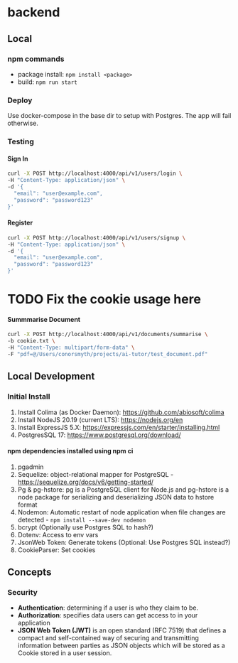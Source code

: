 # backend
## Local
### npm commands
* package install: `npm install <package>`
* build: `npm run start`

### Deploy
Use docker-compose in the base dir to setup with Postgres. The app will fail otherwise.

### Testing
#### Sign In
```bash
curl -X POST http://localhost:4000/api/v1/users/login \
-H "Content-Type: application/json" \
-d '{
  "email": "user@example.com",
  "password": "password123"
}'
```

#### Register
```bash
curl -X POST http://localhost:4000/api/v1/users/signup \
-H "Content-Type: application/json" \
-d '{
  "email": "user@example.com",
  "password": "password123"
}'
```

# TODO Fix the cookie usage here
#### Summmarise Document
```bash
curl -X POST http://localhost:4000/api/v1/documents/summarise \
-b cookie.txt \
-H "Content-Type: multipart/form-data" \
-F "pdf=@/Users/conorsmyth/projects/ai-tutor/test_document.pdf"
```


## Local Development
### Initial Install
1. Install Colima (as Docker Daemon): https://github.com/abiosoft/colima
1. Install NodeJS 20.19 (current LTS): https://nodejs.org/en
1. Install ExpressJS 5.X: https://expressjs.com/en/starter/installing.html
1. PostgresSQL 17: https://www.postgresql.org/download/

#### npm dependencies installed using npm ci
1. pgadmin
1. Sequelize: object-relational mapper for PostgreSQL - https://sequelize.org/docs/v6/getting-started/
1. Pg & pg-hstore: pg is a PostgreSQL client for Node.js and pg-hstore is a node package for serializing and deserializing JSON data to hstore format
1. Nodemon: Automatic restart of node application when file changes are detected - `npm install --save-dev nodemon`
1. bcrypt (Optionally use Postgres SQL to hash?)
1. Dotenv: Access to env vars
1. JsonWeb Token: Generate tokens (Optional: Use Postgres SQL instead?)
1. CookieParser: Set cookies


## Concepts
### Security
* **Authentication**: determining if a user is who they claim to be.
* **Authorization**: specifies data users can get access to in your application
* **JSON Web Token (JWT)** is an open standard (RFC 7519) that defines a compact and self-contained way of securing and transmitting information between parties as JSON objects which will be stored as a Cookie stored in a user session.
